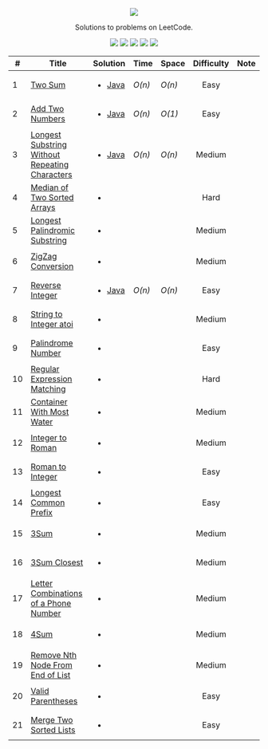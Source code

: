 [CopyrightLicense]:https://github.com/RyanFehr/LeetCode/blob/master/LICENSE
<p align="center">
	<a href="https://leetcode.com/rfehr/"><img src="https://discuss.leetcode.com/assets/uploads/system/site-logo.png?v=qgb1lp804jg" ></a>
</p>
<p align="center">
    Solutions to problems on LeetCode.
</p>
<p align="center">
	<img src="https://img.shields.io/badge/Solved-29/665-blue.svg">
    <img src="https://img.shields.io/badge/Easy-19-brightgreen.svg">
    <img src="https://img.shields.io/badge/Medium-10-yellow.svg">
    <img src="https://img.shields.io/badge/Hard-0-red.svg">
	<img src="https://img.shields.io/badge/Language-Java-orange.svg">
</p>


| #  | Title           |  Solution       |  Time           | Space           | Difficulty    | Note
-----|---------------- |:---------------:| --------------- | --------------- |:-------------:| -----
| 1 |[Two Sum](https://leetcode.com/problems/two-sum/description/)| <ul><li>[Java](./Solutions/Two%20Sum/Solution.java)</li><ul> | _O(n)_ | _O(n)_| Easy | ||
| 2 |[Add Two Numbers](https://leetcode.com/problems/add-two-numbers/description/)| <ul><li>[Java](./Solutions/Add%20Two%20Numbers/Solution.java)</li><ul> | _O(n)_ | _O(1)_| Easy | ||
| 3 |[Longest Substring Without Repeating Characters](https://leetcode.com/problems/longest-substring-without-repeating-characters/description/)| <ul><li>[Java](./Solutions/Longest%20Substring%20Without%20Repeating%20Characters/Solution.java)</li><ul> | _O(n)_ | _O(n)_| Medium | ||
| 4 |[Median of Two Sorted Arrays](https://leetcode.com/problems/median-of-two-sorted-arrays/description/)| <ul><li></li><ul> | | | Hard | ||
| 5 |[Longest Palindromic Substring](https://leetcode.com/problems/longest-palindromic-substring/description/)| <ul><li></li><ul> | | | Medium | ||
| 6 |[ZigZag Conversion](https://leetcode.com/problems/zigzag-conversion/description/)| <ul><li></li><ul> | | | Medium | ||
| 7 |[Reverse Integer](https://leetcode.com/problems/reverse-integer/description/)| <ul><li>[Java](./Solutions/Reverse%20Integer/Solution.java)</li><ul> | _O(n)_ | _O(n)_| Easy | ||
| 8 |[String to Integer atoi](https://leetcode.com/problems/string-to-integer-atoi/description/)| <ul><li></li><ul> | | | Medium | ||
| 9 |[Palindrome Number](https://leetcode.com/problems/palindrome-number/description/)| <ul><li></li><ul> | | | Easy | ||
| 10 |[Regular Expression Matching](https://leetcode.com/problems/regular-expression-matching/description/)| <ul><li></li><ul> | | | Hard | ||
| 11 |[Container With Most Water](https://leetcode.com/problems/container-with-most-water/description/)| <ul><li></li><ul> | | | Medium | ||
| 12 |[Integer to Roman](https://leetcode.com/problems/integer-to-roman/description/)| <ul><li></li><ul> | | | Medium | ||
| 13 |[Roman to Integer](https://leetcode.com/problems/roman-to-integer/description/)| <ul><li></li><ul> | | | Easy | ||
| 14 |[Longest Common Prefix](https://leetcode.com/problems/longest-common-prefix/description/)| <ul><li></li><ul> | | | Easy | ||
| 15 |[3Sum](https://leetcode.com/problems/3sum/description/)| <ul><li></li><ul> | | | Medium | ||
| 16 |[3Sum Closest](https://leetcode.com/problems/3sum-closest/description/)| <ul><li></li><ul> | | | Medium | ||
| 17 |[Letter Combinations of a Phone Number](https://leetcode.com/problems/letter-combinations-of-a-phone-number/description/)| <ul><li></li><ul> | | | Medium | ||
| 18 |[4Sum](https://leetcode.com/problems/4sum/description/)| <ul><li></li><ul> | | | Medium | ||
| 19 |[Remove Nth Node From End of List](https://leetcode.com/problems/remove-nth-node-from-end-of-list/description/)| <ul><li></li><ul> | | | Medium | ||
| 20 |[Valid Parentheses](https://leetcode.com/problems/valid-parentheses/description/)| <ul><li></li><ul> | | | Easy | ||
| 21 |[Merge Two Sorted Lists](https://leetcode.com/problems/merge-two-sorted-lists/description/)| <ul><li></li><ul> | | | Easy | ||